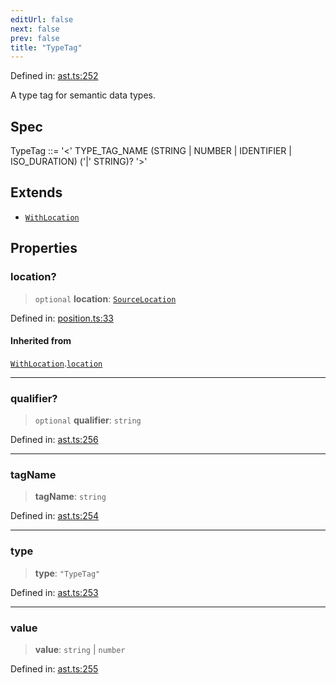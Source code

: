 ```yaml
---
editUrl: false
next: false
prev: false
title: "TypeTag"
---
```


Defined in: [ast.ts:252](https://github.com/rcs-agents/rcs-lang/blob/2886a07e868cf92f1e606ce6c904ff7e06f6aeb1/packages/ast/src/ast.ts#L252)

A type tag for semantic data types.

## Spec

TypeTag ::= '<' TYPE_TAG_NAME (STRING | NUMBER | IDENTIFIER | ISO_DURATION) ('|' STRING)? '>'

## Extends

- [`WithLocation`](/api/ast/interfaces/withlocation/)

## Properties

### location?

> `optional` **location**: [`SourceLocation`](/api/ast/interfaces/sourcelocation/)

Defined in: [position.ts:33](https://github.com/rcs-agents/rcs-lang/blob/2886a07e868cf92f1e606ce6c904ff7e06f6aeb1/packages/ast/src/position.ts#L33)

#### Inherited from

[`WithLocation`](/api/ast/interfaces/withlocation/).[`location`](/api/ast/interfaces/withlocation/#location)

***

### qualifier?

> `optional` **qualifier**: `string`

Defined in: [ast.ts:256](https://github.com/rcs-agents/rcs-lang/blob/2886a07e868cf92f1e606ce6c904ff7e06f6aeb1/packages/ast/src/ast.ts#L256)

***

### tagName

> **tagName**: `string`

Defined in: [ast.ts:254](https://github.com/rcs-agents/rcs-lang/blob/2886a07e868cf92f1e606ce6c904ff7e06f6aeb1/packages/ast/src/ast.ts#L254)

***

### type

> **type**: `"TypeTag"`

Defined in: [ast.ts:253](https://github.com/rcs-agents/rcs-lang/blob/2886a07e868cf92f1e606ce6c904ff7e06f6aeb1/packages/ast/src/ast.ts#L253)

***

### value

> **value**: `string` \| `number`

Defined in: [ast.ts:255](https://github.com/rcs-agents/rcs-lang/blob/2886a07e868cf92f1e606ce6c904ff7e06f6aeb1/packages/ast/src/ast.ts#L255)
